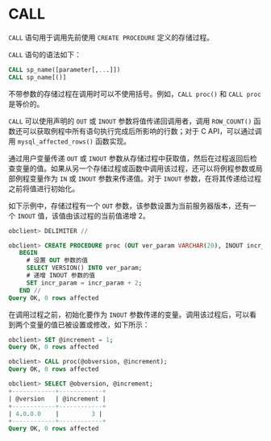 CALL 
=========================

`CALL` 语句用于调用先前使用 `CREATE PROCEDURE` 定义的存储过程。

`CALL` 语句的语法如下：

```sql
CALL sp_name([parameter[,...]])
CALL sp_name[()]
```



不带参数的存储过程在调用时可以不使用括号。例如，`CALL proc()` 和 `CALL proc` 是等价的。

`CALL` 可以使用声明的 `OUT` 或 `INOUT` 参数将值传递回调用者，调用 `ROW_COUNT()` 函数还可以获取例程中所有语句执行完成后所影响的行数；对于 C API，可以通过调用 `mysql_affected_rows()` 函数实现。

通过用户变量传递 `OUT` 或 `INOUT` 参数从存储过程中获取值，然后在过程返回后检查变量的值。如果从另一个存储过程或函数中调用该过程，还可以将例程参数或局部例程变量作为 `IN` 或 `INOUT` 参数来传递值。对于 `INOUT` 参数，在将其传递给过程之前将值进行初始化。

如下示例中，存储过程有一个 `OUT` 参数，该参数设置为当前服务器版本，还有一个 `INOUT` 值，该值由该过程的当前值递增 2。

```sql
obclient> DELIMITER //

obclient> CREATE PROCEDURE proc (OUT ver_param VARCHAR(20), INOUT incr_param INT)
   BEGIN
     # 设置 OUT 参数的值
     SELECT VERSION() INTO ver_param;
     # 递增 INOUT 参数的值
     SET incr_param = incr_param + 2;
   END //
Query OK, 0 rows affected
```



在调用过程之前，初始化要作为 `INOUT` 参数传递的变量。调用该过程后，可以看到两个变量的值已被设置或修改，如下所示：

```sql
obclient> SET @increment = 1;
Query OK, 0 rows affected

obclient> CALL proc(@obversion, @increment);
Query OK, 0 rows affected

obclient> SELECT @obversion, @increment;
+------------+------------+
| @version   | @increment |
+------------+------------+
| 4.0.0.0    |         3 |
+------------+------------+
Query OK, 0 rows affected
```


